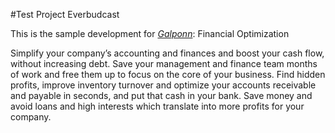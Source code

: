 #Test Project Everbudcast

This is the sample development for [*Galponn*](http://www.galponn.com): Financial Optimization

Simplify your company’s accounting and finances and boost your cash flow, without increasing debt.
Save your management and finance team months of work and free them up to focus on the core of your business. Find hidden profits, improve inventory turnover and optimize your accounts receivable and payable in seconds, and put that cash in your bank.
Save money and avoid loans and high interests which translate into more profits for your company.

